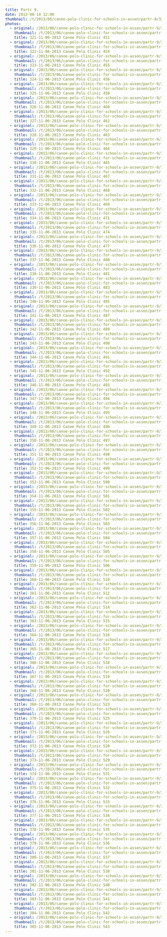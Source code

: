 ```yaml
---
title: Partr 9.
date: 2013-06-14 12:00
thumbnail: /t/2013/06/canoe-polo-clinic-for-schools-in-assen/partr-9/321-11-06-2013-canoe-polo-clinic-451.jpg
photos:
  - original: /2013/06/canoe-polo-clinic-for-schools-in-assen/partr-9/321-11-06-2013-canoe-polo-clinic-451.jpg
    thumbnail: /t/2013/06/canoe-polo-clinic-for-schools-in-assen/partr-9/321-11-06-2013-canoe-polo-clinic-451.jpg
    title: 321-11-06-2013 Canoe Polo Clinic 451
  - original: /2013/06/canoe-polo-clinic-for-schools-in-assen/partr-9/322-11-06-2013-canoe-polo-clinic-454.jpg
    thumbnail: /t/2013/06/canoe-polo-clinic-for-schools-in-assen/partr-9/322-11-06-2013-canoe-polo-clinic-454.jpg
    title: 322-11-06-2013 Canoe Polo Clinic 454
  - original: /2013/06/canoe-polo-clinic-for-schools-in-assen/partr-9/323-11-06-2013-canoe-polo-clinic-455.jpg
    thumbnail: /t/2013/06/canoe-polo-clinic-for-schools-in-assen/partr-9/323-11-06-2013-canoe-polo-clinic-455.jpg
    title: 323-11-06-2013 Canoe Polo Clinic 455
  - original: /2013/06/canoe-polo-clinic-for-schools-in-assen/partr-9/324-11-06-2013-canoe-polo-clinic-456.jpg
    thumbnail: /t/2013/06/canoe-polo-clinic-for-schools-in-assen/partr-9/324-11-06-2013-canoe-polo-clinic-456.jpg
    title: 324-11-06-2013 Canoe Polo Clinic 456
  - original: /2013/06/canoe-polo-clinic-for-schools-in-assen/partr-9/325-11-06-2013-canoe-polo-clinic-458.jpg
    thumbnail: /t/2013/06/canoe-polo-clinic-for-schools-in-assen/partr-9/325-11-06-2013-canoe-polo-clinic-458.jpg
    title: 325-11-06-2013 Canoe Polo Clinic 458
  - original: /2013/06/canoe-polo-clinic-for-schools-in-assen/partr-9/326-11-06-2013-canoe-polo-clinic-460.jpg
    thumbnail: /t/2013/06/canoe-polo-clinic-for-schools-in-assen/partr-9/326-11-06-2013-canoe-polo-clinic-460.jpg
    title: 326-11-06-2013 Canoe Polo Clinic 460
  - original: /2013/06/canoe-polo-clinic-for-schools-in-assen/partr-9/327-11-06-2013-canoe-polo-clinic-461.jpg
    thumbnail: /t/2013/06/canoe-polo-clinic-for-schools-in-assen/partr-9/327-11-06-2013-canoe-polo-clinic-461.jpg
    title: 327-11-06-2013 Canoe Polo Clinic 461
  - original: /2013/06/canoe-polo-clinic-for-schools-in-assen/partr-9/328-11-06-2013-canoe-polo-clinic-463.jpg
    thumbnail: /t/2013/06/canoe-polo-clinic-for-schools-in-assen/partr-9/328-11-06-2013-canoe-polo-clinic-463.jpg
    title: 328-11-06-2013 Canoe Polo Clinic 463
  - original: /2013/06/canoe-polo-clinic-for-schools-in-assen/partr-9/329-11-06-2013-canoe-polo-clinic-464.jpg
    thumbnail: /t/2013/06/canoe-polo-clinic-for-schools-in-assen/partr-9/329-11-06-2013-canoe-polo-clinic-464.jpg
    title: 329-11-06-2013 Canoe Polo Clinic 464
  - original: /2013/06/canoe-polo-clinic-for-schools-in-assen/partr-9/330-11-06-2013-canoe-polo-clinic-465.jpg
    thumbnail: /t/2013/06/canoe-polo-clinic-for-schools-in-assen/partr-9/330-11-06-2013-canoe-polo-clinic-465.jpg
    title: 330-11-06-2013 Canoe Polo Clinic 465
  - original: /2013/06/canoe-polo-clinic-for-schools-in-assen/partr-9/331-11-06-2013-canoe-polo-clinic-467.jpg
    thumbnail: /t/2013/06/canoe-polo-clinic-for-schools-in-assen/partr-9/331-11-06-2013-canoe-polo-clinic-467.jpg
    title: 331-11-06-2013 Canoe Polo Clinic 467
  - original: /2013/06/canoe-polo-clinic-for-schools-in-assen/partr-9/332-11-06-2013-canoe-polo-clinic-468.jpg
    thumbnail: /t/2013/06/canoe-polo-clinic-for-schools-in-assen/partr-9/332-11-06-2013-canoe-polo-clinic-468.jpg
    title: 332-11-06-2013 Canoe Polo Clinic 468
  - original: /2013/06/canoe-polo-clinic-for-schools-in-assen/partr-9/333-11-06-2013-canoe-polo-clinic-469.jpg
    thumbnail: /t/2013/06/canoe-polo-clinic-for-schools-in-assen/partr-9/333-11-06-2013-canoe-polo-clinic-469.jpg
    title: 333-11-06-2013 Canoe Polo Clinic 469
  - original: /2013/06/canoe-polo-clinic-for-schools-in-assen/partr-9/334-11-06-2013-canoe-polo-clinic-471.jpg
    thumbnail: /t/2013/06/canoe-polo-clinic-for-schools-in-assen/partr-9/334-11-06-2013-canoe-polo-clinic-471.jpg
    title: 334-11-06-2013 Canoe Polo Clinic 471
  - original: /2013/06/canoe-polo-clinic-for-schools-in-assen/partr-9/335-11-06-2013-canoe-polo-clinic-474.jpg
    thumbnail: /t/2013/06/canoe-polo-clinic-for-schools-in-assen/partr-9/335-11-06-2013-canoe-polo-clinic-474.jpg
    title: 335-11-06-2013 Canoe Polo Clinic 474
  - original: /2013/06/canoe-polo-clinic-for-schools-in-assen/partr-9/336-11-06-2013-canoe-polo-clinic-477.jpg
    thumbnail: /t/2013/06/canoe-polo-clinic-for-schools-in-assen/partr-9/336-11-06-2013-canoe-polo-clinic-477.jpg
    title: 336-11-06-2013 Canoe Polo Clinic 477
  - original: /2013/06/canoe-polo-clinic-for-schools-in-assen/partr-9/337-11-06-2013-canoe-polo-clinic-480.jpg
    thumbnail: /t/2013/06/canoe-polo-clinic-for-schools-in-assen/partr-9/337-11-06-2013-canoe-polo-clinic-480.jpg
    title: 337-11-06-2013 Canoe Polo Clinic 480
  - original: /2013/06/canoe-polo-clinic-for-schools-in-assen/partr-9/338-11-06-2013-canoe-polo-clinic-481.jpg
    thumbnail: /t/2013/06/canoe-polo-clinic-for-schools-in-assen/partr-9/338-11-06-2013-canoe-polo-clinic-481.jpg
    title: 338-11-06-2013 Canoe Polo Clinic 481
  - original: /2013/06/canoe-polo-clinic-for-schools-in-assen/partr-9/339-11-06-2013-canoe-polo-clinic-483.jpg
    thumbnail: /t/2013/06/canoe-polo-clinic-for-schools-in-assen/partr-9/339-11-06-2013-canoe-polo-clinic-483.jpg
    title: 339-11-06-2013 Canoe Polo Clinic 483
  - original: /2013/06/canoe-polo-clinic-for-schools-in-assen/partr-9/340-11-06-2013-canoe-polo-clinic-485.jpg
    thumbnail: /t/2013/06/canoe-polo-clinic-for-schools-in-assen/partr-9/340-11-06-2013-canoe-polo-clinic-485.jpg
    title: 340-11-06-2013 Canoe Polo Clinic 485
  - original: /2013/06/canoe-polo-clinic-for-schools-in-assen/partr-9/341-11-06-2013-canoe-polo-clinic-487.jpg
    thumbnail: /t/2013/06/canoe-polo-clinic-for-schools-in-assen/partr-9/341-11-06-2013-canoe-polo-clinic-487.jpg
    title: 341-11-06-2013 Canoe Polo Clinic 487
  - original: /2013/06/canoe-polo-clinic-for-schools-in-assen/partr-9/342-11-06-2013-canoe-polo-clinic-489.jpg
    thumbnail: /t/2013/06/canoe-polo-clinic-for-schools-in-assen/partr-9/342-11-06-2013-canoe-polo-clinic-489.jpg
    title: 342-11-06-2013 Canoe Polo Clinic 489
  - original: /2013/06/canoe-polo-clinic-for-schools-in-assen/partr-9/343-11-06-2013-canoe-polo-clinic-490.jpg
    thumbnail: /t/2013/06/canoe-polo-clinic-for-schools-in-assen/partr-9/343-11-06-2013-canoe-polo-clinic-490.jpg
    title: 343-11-06-2013 Canoe Polo Clinic 490
  - original: /2013/06/canoe-polo-clinic-for-schools-in-assen/partr-9/344-11-06-2013-canoe-polo-clinic-491.jpg
    thumbnail: /t/2013/06/canoe-polo-clinic-for-schools-in-assen/partr-9/344-11-06-2013-canoe-polo-clinic-491.jpg
    title: 344-11-06-2013 Canoe Polo Clinic 491
  - original: /2013/06/canoe-polo-clinic-for-schools-in-assen/partr-9/345-11-06-2013-canoe-polo-clinic-492.jpg
    thumbnail: /t/2013/06/canoe-polo-clinic-for-schools-in-assen/partr-9/345-11-06-2013-canoe-polo-clinic-492.jpg
    title: 345-11-06-2013 Canoe Polo Clinic 492
  - original: /2013/06/canoe-polo-clinic-for-schools-in-assen/partr-9/346-11-06-2013-canoe-polo-clinic-493.jpg
    thumbnail: /t/2013/06/canoe-polo-clinic-for-schools-in-assen/partr-9/346-11-06-2013-canoe-polo-clinic-493.jpg
    title: 346-11-06-2013 Canoe Polo Clinic 493
  - original: /2013/06/canoe-polo-clinic-for-schools-in-assen/partr-9/347-11-06-2013-canoe-polo-clinic-494.jpg
    thumbnail: /t/2013/06/canoe-polo-clinic-for-schools-in-assen/partr-9/347-11-06-2013-canoe-polo-clinic-494.jpg
    title: 347-11-06-2013 Canoe Polo Clinic 494
  - original: /2013/06/canoe-polo-clinic-for-schools-in-assen/partr-9/348-11-06-2013-canoe-polo-clinic-495.jpg
    thumbnail: /t/2013/06/canoe-polo-clinic-for-schools-in-assen/partr-9/348-11-06-2013-canoe-polo-clinic-495.jpg
    title: 348-11-06-2013 Canoe Polo Clinic 495
  - original: /2013/06/canoe-polo-clinic-for-schools-in-assen/partr-9/349-11-06-2013-canoe-polo-clinic-496.jpg
    thumbnail: /t/2013/06/canoe-polo-clinic-for-schools-in-assen/partr-9/349-11-06-2013-canoe-polo-clinic-496.jpg
    title: 349-11-06-2013 Canoe Polo Clinic 496
  - original: /2013/06/canoe-polo-clinic-for-schools-in-assen/partr-9/350-11-06-2013-canoe-polo-clinic-497.jpg
    thumbnail: /t/2013/06/canoe-polo-clinic-for-schools-in-assen/partr-9/350-11-06-2013-canoe-polo-clinic-497.jpg
    title: 350-11-06-2013 Canoe Polo Clinic 497
  - original: /2013/06/canoe-polo-clinic-for-schools-in-assen/partr-9/351-11-06-2013-canoe-polo-clinic-498.jpg
    thumbnail: /t/2013/06/canoe-polo-clinic-for-schools-in-assen/partr-9/351-11-06-2013-canoe-polo-clinic-498.jpg
    title: 351-11-06-2013 Canoe Polo Clinic 498
  - original: /2013/06/canoe-polo-clinic-for-schools-in-assen/partr-9/352-11-06-2013-canoe-polo-clinic-499.jpg
    thumbnail: /t/2013/06/canoe-polo-clinic-for-schools-in-assen/partr-9/352-11-06-2013-canoe-polo-clinic-499.jpg
    title: 352-11-06-2013 Canoe Polo Clinic 499
  - original: /2013/06/canoe-polo-clinic-for-schools-in-assen/partr-9/353-11-06-2013-canoe-polo-clinic-500.jpg
    thumbnail: /t/2013/06/canoe-polo-clinic-for-schools-in-assen/partr-9/353-11-06-2013-canoe-polo-clinic-500.jpg
    title: 353-11-06-2013 Canoe Polo Clinic 500
  - original: /2013/06/canoe-polo-clinic-for-schools-in-assen/partr-9/354-11-06-2013-canoe-polo-clinic-501.jpg
    thumbnail: /t/2013/06/canoe-polo-clinic-for-schools-in-assen/partr-9/354-11-06-2013-canoe-polo-clinic-501.jpg
    title: 354-11-06-2013 Canoe Polo Clinic 501
  - original: /2013/06/canoe-polo-clinic-for-schools-in-assen/partr-9/355-11-06-2013-canoe-polo-clinic-502.jpg
    thumbnail: /t/2013/06/canoe-polo-clinic-for-schools-in-assen/partr-9/355-11-06-2013-canoe-polo-clinic-502.jpg
    title: 355-11-06-2013 Canoe Polo Clinic 502
  - original: /2013/06/canoe-polo-clinic-for-schools-in-assen/partr-9/356-11-06-2013-canoe-polo-clinic-503.jpg
    thumbnail: /t/2013/06/canoe-polo-clinic-for-schools-in-assen/partr-9/356-11-06-2013-canoe-polo-clinic-503.jpg
    title: 356-11-06-2013 Canoe Polo Clinic 503
  - original: /2013/06/canoe-polo-clinic-for-schools-in-assen/partr-9/357-11-06-2013-canoe-polo-clinic-504.jpg
    thumbnail: /t/2013/06/canoe-polo-clinic-for-schools-in-assen/partr-9/357-11-06-2013-canoe-polo-clinic-504.jpg
    title: 357-11-06-2013 Canoe Polo Clinic 504
  - original: /2013/06/canoe-polo-clinic-for-schools-in-assen/partr-9/358-11-06-2013-canoe-polo-clinic-505.jpg
    thumbnail: /t/2013/06/canoe-polo-clinic-for-schools-in-assen/partr-9/358-11-06-2013-canoe-polo-clinic-505.jpg
    title: 358-11-06-2013 Canoe Polo Clinic 505
  - original: /2013/06/canoe-polo-clinic-for-schools-in-assen/partr-9/359-11-06-2013-canoe-polo-clinic-506.jpg
    thumbnail: /t/2013/06/canoe-polo-clinic-for-schools-in-assen/partr-9/359-11-06-2013-canoe-polo-clinic-506.jpg
    title: 359-11-06-2013 Canoe Polo Clinic 506
  - original: /2013/06/canoe-polo-clinic-for-schools-in-assen/partr-9/360-11-06-2013-canoe-polo-clinic-510.jpg
    thumbnail: /t/2013/06/canoe-polo-clinic-for-schools-in-assen/partr-9/360-11-06-2013-canoe-polo-clinic-510.jpg
    title: 360-11-06-2013 Canoe Polo Clinic 510
  - original: /2013/06/canoe-polo-clinic-for-schools-in-assen/partr-9/361-11-06-2013-canoe-polo-clinic-512.jpg
    thumbnail: /t/2013/06/canoe-polo-clinic-for-schools-in-assen/partr-9/361-11-06-2013-canoe-polo-clinic-512.jpg
    title: 361-11-06-2013 Canoe Polo Clinic 512
  - original: /2013/06/canoe-polo-clinic-for-schools-in-assen/partr-9/362-11-06-2013-canoe-polo-clinic-514.jpg
    thumbnail: /t/2013/06/canoe-polo-clinic-for-schools-in-assen/partr-9/362-11-06-2013-canoe-polo-clinic-514.jpg
    title: 362-11-06-2013 Canoe Polo Clinic 514
  - original: /2013/06/canoe-polo-clinic-for-schools-in-assen/partr-9/363-11-06-2013-canoe-polo-clinic-515.jpg
    thumbnail: /t/2013/06/canoe-polo-clinic-for-schools-in-assen/partr-9/363-11-06-2013-canoe-polo-clinic-515.jpg
    title: 363-11-06-2013 Canoe Polo Clinic 515
  - original: /2013/06/canoe-polo-clinic-for-schools-in-assen/partr-9/364-11-06-2013-canoe-polo-clinic-516.jpg
    thumbnail: /t/2013/06/canoe-polo-clinic-for-schools-in-assen/partr-9/364-11-06-2013-canoe-polo-clinic-516.jpg
    title: 364-11-06-2013 Canoe Polo Clinic 516
  - original: /2013/06/canoe-polo-clinic-for-schools-in-assen/partr-9/365-11-06-2013-canoe-polo-clinic-517.jpg
    thumbnail: /t/2013/06/canoe-polo-clinic-for-schools-in-assen/partr-9/365-11-06-2013-canoe-polo-clinic-517.jpg
    title: 365-11-06-2013 Canoe Polo Clinic 517
  - original: /2013/06/canoe-polo-clinic-for-schools-in-assen/partr-9/366-11-06-2013-canoe-polo-clinic-518.jpg
    thumbnail: /t/2013/06/canoe-polo-clinic-for-schools-in-assen/partr-9/366-11-06-2013-canoe-polo-clinic-518.jpg
    title: 366-11-06-2013 Canoe Polo Clinic 518
  - original: /2013/06/canoe-polo-clinic-for-schools-in-assen/partr-9/367-11-06-2013-canoe-polo-clinic-519.jpg
    thumbnail: /t/2013/06/canoe-polo-clinic-for-schools-in-assen/partr-9/367-11-06-2013-canoe-polo-clinic-519.jpg
    title: 367-11-06-2013 Canoe Polo Clinic 519
  - original: /2013/06/canoe-polo-clinic-for-schools-in-assen/partr-9/368-11-06-2013-canoe-polo-clinic-520.jpg
    thumbnail: /t/2013/06/canoe-polo-clinic-for-schools-in-assen/partr-9/368-11-06-2013-canoe-polo-clinic-520.jpg
    title: 368-11-06-2013 Canoe Polo Clinic 520
  - original: /2013/06/canoe-polo-clinic-for-schools-in-assen/partr-9/369-11-06-2013-canoe-polo-clinic-523.jpg
    thumbnail: /t/2013/06/canoe-polo-clinic-for-schools-in-assen/partr-9/369-11-06-2013-canoe-polo-clinic-523.jpg
    title: 369-11-06-2013 Canoe Polo Clinic 523
  - original: /2013/06/canoe-polo-clinic-for-schools-in-assen/partr-9/370-11-06-2013-canoe-polo-clinic-525.jpg
    thumbnail: /t/2013/06/canoe-polo-clinic-for-schools-in-assen/partr-9/370-11-06-2013-canoe-polo-clinic-525.jpg
    title: 370-11-06-2013 Canoe Polo Clinic 525
  - original: /2013/06/canoe-polo-clinic-for-schools-in-assen/partr-9/371-11-06-2013-canoe-polo-clinic-526.jpg
    thumbnail: /t/2013/06/canoe-polo-clinic-for-schools-in-assen/partr-9/371-11-06-2013-canoe-polo-clinic-526.jpg
    title: 371-11-06-2013 Canoe Polo Clinic 526
  - original: /2013/06/canoe-polo-clinic-for-schools-in-assen/partr-9/372-11-06-2013-canoe-polo-clinic-528.jpg
    thumbnail: /t/2013/06/canoe-polo-clinic-for-schools-in-assen/partr-9/372-11-06-2013-canoe-polo-clinic-528.jpg
    title: 372-11-06-2013 Canoe Polo Clinic 528
  - original: /2013/06/canoe-polo-clinic-for-schools-in-assen/partr-9/373-11-06-2013-canoe-polo-clinic-529.jpg
    thumbnail: /t/2013/06/canoe-polo-clinic-for-schools-in-assen/partr-9/373-11-06-2013-canoe-polo-clinic-529.jpg
    title: 373-11-06-2013 Canoe Polo Clinic 529
  - original: /2013/06/canoe-polo-clinic-for-schools-in-assen/partr-9/374-11-06-2013-canoe-polo-clinic-531.jpg
    thumbnail: /t/2013/06/canoe-polo-clinic-for-schools-in-assen/partr-9/374-11-06-2013-canoe-polo-clinic-531.jpg
    title: 374-11-06-2013 Canoe Polo Clinic 531
  - original: /2013/06/canoe-polo-clinic-for-schools-in-assen/partr-9/375-11-06-2013-canoe-polo-clinic-532.jpg
    thumbnail: /t/2013/06/canoe-polo-clinic-for-schools-in-assen/partr-9/375-11-06-2013-canoe-polo-clinic-532.jpg
    title: 375-11-06-2013 Canoe Polo Clinic 532
  - original: /2013/06/canoe-polo-clinic-for-schools-in-assen/partr-9/376-11-06-2013-canoe-polo-clinic-533.jpg
    thumbnail: /t/2013/06/canoe-polo-clinic-for-schools-in-assen/partr-9/376-11-06-2013-canoe-polo-clinic-533.jpg
    title: 376-11-06-2013 Canoe Polo Clinic 533
  - original: /2013/06/canoe-polo-clinic-for-schools-in-assen/partr-9/377-11-06-2013-canoe-polo-clinic-534.jpg
    thumbnail: /t/2013/06/canoe-polo-clinic-for-schools-in-assen/partr-9/377-11-06-2013-canoe-polo-clinic-534.jpg
    title: 377-11-06-2013 Canoe Polo Clinic 534
  - original: /2013/06/canoe-polo-clinic-for-schools-in-assen/partr-9/378-11-06-2013-canoe-polo-clinic-535.jpg
    thumbnail: /t/2013/06/canoe-polo-clinic-for-schools-in-assen/partr-9/378-11-06-2013-canoe-polo-clinic-535.jpg
    title: 378-11-06-2013 Canoe Polo Clinic 535
  - original: /2013/06/canoe-polo-clinic-for-schools-in-assen/partr-9/379-11-06-2013-canoe-polo-clinic-536.jpg
    thumbnail: /t/2013/06/canoe-polo-clinic-for-schools-in-assen/partr-9/379-11-06-2013-canoe-polo-clinic-536.jpg
    title: 379-11-06-2013 Canoe Polo Clinic 536
  - original: /2013/06/canoe-polo-clinic-for-schools-in-assen/partr-9/380-11-06-2013-canoe-polo-clinic-537.jpg
    thumbnail: /t/2013/06/canoe-polo-clinic-for-schools-in-assen/partr-9/380-11-06-2013-canoe-polo-clinic-537.jpg
    title: 380-11-06-2013 Canoe Polo Clinic 537
  - original: /2013/06/canoe-polo-clinic-for-schools-in-assen/partr-9/381-11-06-2013-canoe-polo-clinic-538.jpg
    thumbnail: /t/2013/06/canoe-polo-clinic-for-schools-in-assen/partr-9/381-11-06-2013-canoe-polo-clinic-538.jpg
    title: 381-11-06-2013 Canoe Polo Clinic 538
  - original: /2013/06/canoe-polo-clinic-for-schools-in-assen/partr-9/382-11-06-2013-canoe-polo-clinic-540.jpg
    thumbnail: /t/2013/06/canoe-polo-clinic-for-schools-in-assen/partr-9/382-11-06-2013-canoe-polo-clinic-540.jpg
    title: 382-11-06-2013 Canoe Polo Clinic 540
  - original: /2013/06/canoe-polo-clinic-for-schools-in-assen/partr-9/383-11-06-2013-canoe-polo-clinic-541.jpg
    thumbnail: /t/2013/06/canoe-polo-clinic-for-schools-in-assen/partr-9/383-11-06-2013-canoe-polo-clinic-541.jpg
    title: 383-11-06-2013 Canoe Polo Clinic 541
  - original: /2013/06/canoe-polo-clinic-for-schools-in-assen/partr-9/384-11-06-2013-canoe-polo-clinic-542.jpg
    thumbnail: /t/2013/06/canoe-polo-clinic-for-schools-in-assen/partr-9/384-11-06-2013-canoe-polo-clinic-542.jpg
    title: 384-11-06-2013 Canoe Polo Clinic 542
  - original: /2013/06/canoe-polo-clinic-for-schools-in-assen/partr-9/385-11-06-2013-canoe-polo-clinic-543.jpg
    thumbnail: /t/2013/06/canoe-polo-clinic-for-schools-in-assen/partr-9/385-11-06-2013-canoe-polo-clinic-543.jpg
    title: 385-11-06-2013 Canoe Polo Clinic 543
---
```

